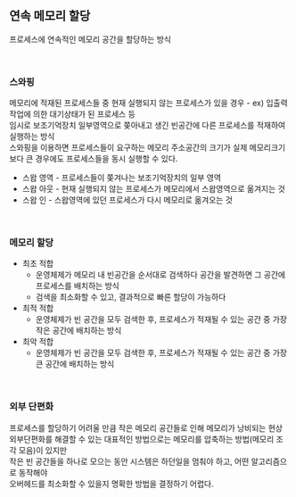 ## 연속 메모리 할당
프로세스에 연속적인 메모리 공간을 할당하는 방식

<br>

### 스와핑
메모리에 적재된 프로세스들 중 현재 실행되지 않는 프로세스가 있을 경우 - ex) 입출력작업에 의한 대기상태가 된 프로세스 등 
<br>
임시로 보조기억장치 일부영역으로 쫒아내고 생긴 빈공간에 다른 프로세스를 적재하여 실행하는 방식
<br>
스와핑을 이용하면 프로세스들이 요구하는 메모리 주소공간의 크기가 실제 메모리크기보다 큰 경우에도 프로세스들을 동시 실행할 수 있다.
<br>
* 스왑 영역 - 프로세스들이 쫒겨나는 보조기억장치의 일부 영역
* 스왑 아웃 - 현재 실행되지 않는 프로세스가 메모리에서 스왑영역으로 옮겨지는 것
* 스왑 인 - 스왑영역에 있던 프로세스가 다시 메모리로 옮겨오는 것

<br>

### 메모리 할당
* 최초 적합
  * 운영체제가 메모리 내 빈공간을 순서대로 검색하다 공간을 발견하면 그 공간에 프로세스를 배치하는 방식
  * 검색을 최소화할 수 있고, 결과적으로 빠른 할당이 가능하다
* 최적 적합
  * 운영체제가 빈 공간을 모두 검색한 후, 프로세스가 적재될 수 있는 공간 중 가장 작은 공간에 배치하는 방식
* 최악 적합
  * 운영체제가 빈 공간을 모두 검색한 후, 프로세스가 적재될 수 있는 공간 중 가장 큰 공간에 배치하는 방식

<br>

### 외부 단편화
프로세스를 할당하기 어려울 만큼 작은 메모리 공간들로 인해 메모리가 낭비되는 현상
<br>
외부단편화를 해결할 수 있는 대표적인 방법으로는 메모리를 압축하는 방법(메모리 조각 모음)이 있지만
<br>
작은 빈 공간들을 하나로 모으는 동안 시스템은 하던일을 멈춰야 하고, 어떤 알고리즘으로 동작해야
<br>
오버헤드를 최소화할 수 있을지 명확한 방법을 결정하기 어렵다.
